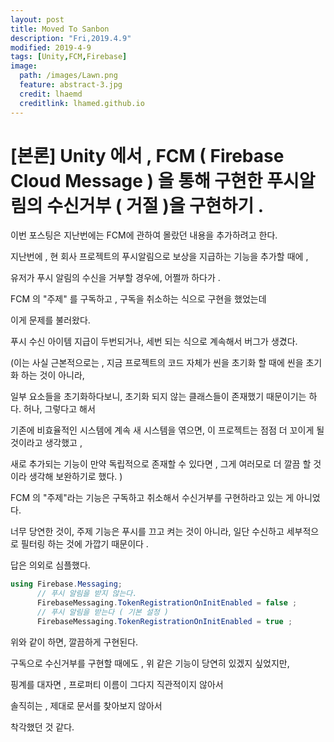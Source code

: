 ```yaml
---
layout: post
title: Moved To Sanbon
description: "Fri,2019.4.9"
modified: 2019-4-9
tags: [Unity,FCM,Firebase]
image:
  path: /images/Lawn.png
  feature: abstract-3.jpg
  credit: lhaemd
  creditlink: lhamed.github.io
---
```



# [본론] Unity 에서 , FCM ( Firebase Cloud Message ) 을 통해 구현한 푸시알림의 수신거부 ( 거절 )을 구현하기 . 

이번 포스팅은 지난번에는 FCM에 관하여 몰랐던 내용을 추가하려고 한다. 

지난번에 , 현 회사 프로젝트의 푸시알림으로 보상을 지급하는 기능을 추가할 때에 ,

유저가 푸시 알림의 수신을 거부할 경우에, 어쩔까 하다가 . 

FCM 의 "주제" 를 구독하고 , 구독을 취소하는 식으로 구현을 했었는데 

이게 문제를 불러왔다. 

푸시 수신 아이템 지급이 두번되거나, 세번 되는 식으로 계속해서 버그가 생겼다.

(이는 사실 근본적으로는 , 지금 프로젝트의 코드 자체가 씬을 초기화 할 때에 씬을 초기화 하는 것이 아니라, 

일부 요소들을 초기화하다보니, 초기화 되지 않는 클래스들이 존재했기 때문이기는 하다. 허나, 그렇다고 해서

기존에 비효율적인 시스템에 계속 새 시스템을 엮으면, 이 프로젝트는 점점 더 꼬이게 될 것이라고 생각했고 ,

새로 추가되는 기능이 만약 독립적으로 존재할 수 있다면 , 그게 여러모로 더 깔끔 할 것이라 생각해 보완하기로 했다. )

FCM 의 "주제"라는 기능은 구독하고 취소해서 수신거부를 구현하라고 있는 게 아니었다.

너무 당연한 것이, 주제 기능은 푸시를 끄고 켜는 것이 아니라, 일단 수신하고 세부적으로 필터링 하는 것에 가깝기 때문이다 . 

답은 의외로 심플했다.

```csharp 
using Firebase.Messaging;
      // 푸시 알림을 받지 않는다. 
      FirebaseMessaging.TokenRegistrationOnInitEnabled = false ; 
      // 푸시 알림을 받는다 ( 기본 설정 )
      FirebaseMessaging.TokenRegistrationOnInitEnabled = true ; 
```
위와 같이 하면, 깔끔하게 구현된다.

구독으로 수신거부를 구현할 때에도 , 위 같은 기능이 당연히 있겠지 싶었지만,

핑계를 대자면 , 프로퍼티 이름이 그다지 직관적이지 않아서 

솔직히는 , 제대로 문서를 찾아보지 않아서 

착각했던 것 같다. 

